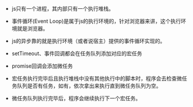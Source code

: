 * js只有一个进程，其内部只有一个执行堆栈。
* 事件循环(Event Loop)是属于js的执行环境的，针对浏览器来讲，这个执行环境就是浏览器。
* js的异步靠的就是执行环境（或者说宿主）提供的事件循环实现的。


* setTimeout、事件回调都会在任务队列添加对应的宏任务
* promise回调会添加微任务
* 宏任务执行完毕后且执行堆栈中没有其他执行中的脚本时，程序会去检查微任务队列是否有任务，如有，依次拿出来执行直到微任务队列为空。
* 微任务队列执行完毕后，程序会继续执行下一个宏任务。

